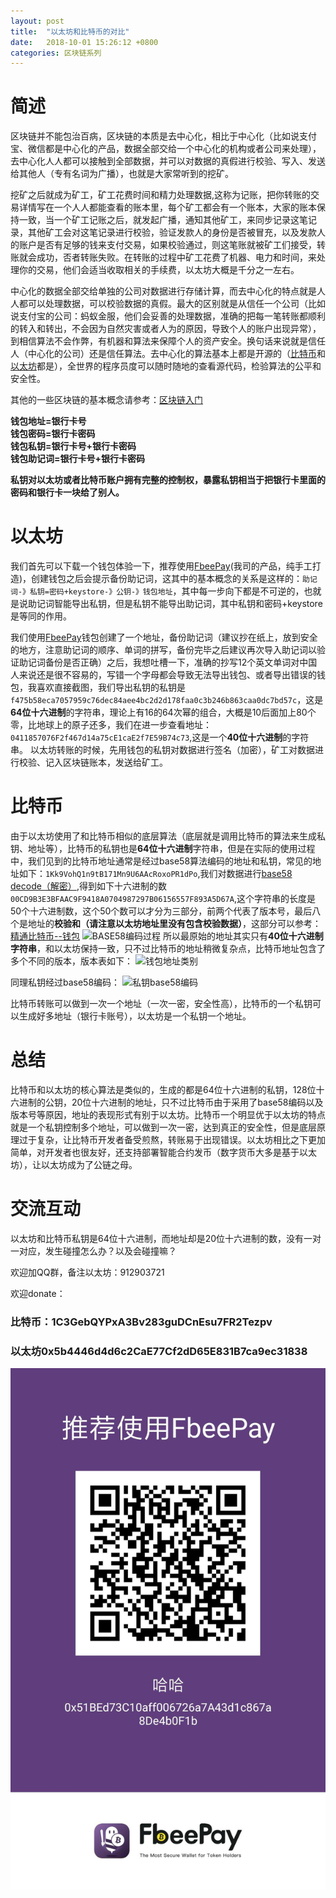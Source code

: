 ```yaml
---
layout: post
title:  "以太坊和比特币的对比"
date:   2018-10-01 15:26:12 +0800
categories: 区块链系列
---
```


# 简述    

区块链并不能包治百病，区块链的本质是去中心化，相比于中心化（比如说支付宝、微信都是中心化的产品，数据全部交给一个中心化的机构或者公司来处理），去中心化人人都可以接触到全部数据，并可以对数据的真假进行校验、写入、发送给其他人（专有名词为广播），也就是大家常听到的挖矿。   

挖矿之后就成为矿工，矿工花费时间和精力处理数据,这称为记账，把你转账的交易详情写在一个人人都能查看的账本里，每个矿工都会有一个账本，大家的账本保持一致，当一个矿工记账之后，就发起广播，通知其他矿工，来同步记录这笔记录，其他矿工会对这笔记录进行校验，验证发款人的身份是否被冒充，以及发款人的账户是否有足够的钱来支付交易，如果校验通过，则这笔账就被矿工们接受，转账就会成功，否者转账失败。在转账的过程中矿工花费了机器、电力和时间，来处理你的交易，他们会适当收取相关的手续费，以太坊大概是千分之一左右。

中心化的数据全部交给单独的公司对数据进行存储计算，而去中心化的特点就是人人都可以处理数据，可以校验数据的真假。最大的区别就是从信任一个公司（比如说支付宝的公司：蚂蚁金服，他们会妥善的处理数据，准确的把每一笔转账都顺利的转入和转出，不会因为自然灾害或者人为的原因，导致个人的账户出现异常），到相信算法不会作弊，有机器和算法来保障个人的资产安全。换句话来说就是信任人（中心化的公司）还是信任算法。去中心化的算法基本上都是开源的（[比特币](https://github.com/bitcoin/bitcoin)和[以太坊](https://github.com/ethereum)都是），全世界的程序员度可以随时随地的查看源代码，检验算法的公平和安全性。

其他的一些区块链的基本概念请参考：[区块链入门](https://mivanzhang.github.io/%E5%8C%BA%E5%9D%97%E9%93%BE%E7%B3%BB%E5%88%97/2018/10/01/bolckchain_basic.html)

**钱包地址=银行卡号**   
**钱包密码=银行卡密码**  
**钱包私钥=银行卡号+银行卡密码**    
**钱包助记词=银行卡号+银行卡密码**    

**私钥对以太坊或者比特币账户拥有完整的控制权，暴露私钥相当于把银行卡里面的密码和银行卡一块给了别人。**

# 以太坊   
我们首先可以下载一个钱包体验一下，推荐使用[FbeePay](https://www.fbee.one/fbeepay)(我司的产品，纯手工打造)，创建钱包之后会提示备份助记词，这其中的基本概念的关系是这样的：```助记词-》私钥=密码+keystore-》公钥-》钱包地址```，其中每一步向下都是不可逆的，也就是说助记词智能导出私钥，但是私钥不能导出助记词，其中私钥和密码+keystore是等同的作用。

我们使用[FbeePay](https://www.fbee.one/fbeepay)钱包创建了一个地址，备份助记词（建议抄在纸上，放到安全的地方，注意助记词的顺序、单词的拼写，备份完毕之后建议再次导入助记词以验证助记词备份是否正确）之后，我想吐槽一下，准确的抄写12个英文单词对中国人来说还是很不容易的，写错一个字母都会导致无法导出钱包、或者导出错误的钱包，我喜欢直接截图，我们导出私钥的私钥是```f475b58eca7057959c76dec84aee4bc2d2d178faa0c3b246b863caa0dc7bd57c```，这是**64位十六进制**的字符串，理论上有16的64次幂的组合，大概是10后面加上80个零，比地球上的原子还多，我们在进一步查看地址：```0411857076F2f467d14a75cE1caE2f7E59B74c73```,这是一个**40位十六进制**的字符串。
以太坊转账的时候，先用钱包的私钥对数据进行签名（加密），矿工对数据进行校验、记入区块链账本，发送给矿工。
# 比特币
由于以太坊使用了和比特币相似的底层算法（底层就是调用比特币的算法来生成私钥、地址等），比特币的私钥也是**64位十六进制**字符串，但是在实际的使用过程中，我们见到的比特币地址通常是经过base58算法编码的地址和私钥，常见的地址如下：```1Kk9VohQ1n9tB171Mn9U6AAcRoxoPR1dPo```,我们对数据进行[base58 decode（解密）](http://lenschulwitz.com/base58),得到如下十六进制的数```00CD9B3E3BFAAC9F9418A0704987297B06156557F893A5D67A```,这个字符串的长度是50个十六进制数，这个50个数可以才分为三部分，前两个代表了版本号，最后八个是地址的**校验和（请注意以太坊地址里没有包含校验数据）**，这部分可以参考：[精通比特币--钱包](https://github.com/tianmingyun/MasterBitcoin2CN/blob/master/ch04.md)
![BASE58编码过程](https://camo.githubusercontent.com/5f7f239a6d9d036819fceb567f8a88246fb97d30/687474703a2f2f75706c6f61642d696d616765732e6a69616e7368752e696f2f75706c6f61645f696d616765732f313738353935392d666433643832306535626131343734632e706e673f696d6167654d6f6772322f6175746f2d6f7269656e742f7374726970253743696d61676556696577322f322f772f31323430)
所以最原始的地址其实只有**40位十六进制字符串**，和以太坊保持一致，只不过比特币的地址稍微复杂点，比特币地址包含了多个不同的版本，版本表如下：
![钱包地址类别](https://camo.githubusercontent.com/197930a978ae9ff0a6e66ce2145ca9bd2400010f/687474703a2f2f75706c6f61642d696d616765732e6a69616e7368752e696f2f75706c6f61645f696d616765732f313738353935392d663363643334366661316238316232622e706e673f696d6167654d6f6772322f6175746f2d6f7269656e742f7374726970253743696d61676556696577322f322f772f31323430)

同理私钥经过base58编码：
![私钥base58编码](https://camo.githubusercontent.com/997be5e2fc4426ee347a334abf9c28bc2d7962aa/687474703a2f2f75706c6f61642d696d616765732e6a69616e7368752e696f2f75706c6f61645f696d616765732f313738353935392d666139313665626266356330643263662e706e673f696d6167654d6f6772322f6175746f2d6f7269656e742f7374726970253743696d61676556696577322f322f772f31323430)

比特币转账可以做到一次一个地址（一次一密，安全性高），比特币的一个私钥可以生成好多地址（银行卡账号），以太坊是一个私钥一个地址。


# 总结
比特币和以太坊的核心算法是类似的，生成的都是64位十六进制的私钥，128位十六进制的公钥，20位十六进制的地址，只不过比特币由于采用了base58编码以及版本号等原因，地址的表现形式有别于以太坊。比特币一个明显优于以太坊的特点就是一个私钥控制多个地址，可以做到一次一密，达到真正的安全性，但是底层原理过于复杂，让比特币开发者备受煎熬，转账易于出现错误。以太坊相比之下更加简单，对开发者也很友好，还支持部署智能合约发币（数字货币大多是基于以太坊），让以太坊成为了公链之母。

# 交流互动
以太坊和比特币私钥是64位十六进制，而地址却是20位十六进制的数，没有一对一对应，发生碰撞怎么办？以及会碰撞嘛？

欢迎加QQ群，备注以太坊：912903721

欢迎donate：
### 比特币：1C3GebQYPxA3Bv283guDCnEsu7FR2Tezpv
### 以太坊0x5b4446d4d6c2CaE77Cf2dD65E831B7ca9ec31838
![0x5b4446d4d6c2CaE77Cf2dD65E831B7ca9ec31838](https://raw.githubusercontent.com/mivanzhang/mivanzhang.github.io/master/_posts/image/myethwallet.jpeg)



